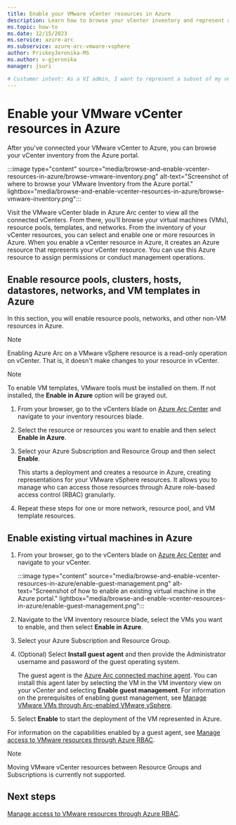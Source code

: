 ```yaml
---
title: Enable your VMware vCenter resources in Azure
description: Learn how to browse your vCenter inventory and represent a subset of your VMware vCenter resources in Azure to enable self-service.
ms.topic: how-to
ms.date: 12/15/2023
ms.service: azure-arc
ms.subservice: azure-arc-vmware-vsphere
author: PriskeyJeronika-MS
ms.author: v-gjeronika
manager: jsuri

# Customer intent: As a VI admin, I want to represent a subset of my vCenter resources in Azure to enable self-service.
---
```


# Enable your VMware vCenter resources in Azure

After you've connected your VMware vCenter to Azure, you can browse your vCenter inventory from the Azure portal.

:::image type="content" source="media/browse-and-enable-vcenter-resources-in-azure/browse-vmware-inventory.png" alt-text="Screenshot of where to browse your VMware Inventory from the Azure portal." lightbox="media/browse-and-enable-vcenter-resources-in-azure/browse-vmware-inventory.png":::

Visit the VMware vCenter blade in Azure Arc center to view all the connected vCenters. From there, you'll browse your virtual machines (VMs), resource pools, templates, and networks. From the inventory of your vCenter resources, you can select and enable one or more resources in Azure. When you enable a vCenter resource in Azure, it creates an Azure resource that represents your vCenter resource. You can use this Azure resource to assign permissions or conduct management operations.

## Enable resource pools, clusters, hosts, datastores, networks, and VM templates in Azure

In this section, you will enable resource pools, networks, and other non-VM resources in Azure.

>[!NOTE]
>Enabling Azure Arc on a VMware vSphere resource is a read-only operation on vCenter. That is, it doesn't make changes to your resource in vCenter.

>[!NOTE]
> To enable VM templates, VMware tools must be installed on them. If not installed, the **Enable in Azure** option will be grayed out.

1. From your browser, go to the vCenters blade on [Azure Arc Center](https://portal.azure.com/#blade/Microsoft_Azure_HybridCompute/AzureArcCenterBlade/overview) and navigate to your inventory resources blade.

2. Select the resource or resources you want to enable and then select **Enable in Azure**.

3. Select your Azure Subscription and Resource Group and then select **Enable**.

   This starts a deployment and creates a resource in Azure, creating representations for your VMware vSphere resources. It allows you to manage who can access those resources through Azure role-based access control (RBAC) granularly.

4. Repeat these steps for one or more network, resource pool, and VM template resources.

## Enable existing virtual machines in Azure

1. From your browser, go to the vCenters blade on [Azure Arc Center](https://portal.azure.com/#blade/Microsoft_Azure_HybridCompute/AzureArcCenterBlade/overview) and navigate to your vCenter.

   :::image type="content" source="media/browse-and-enable-vcenter-resources-in-azure/enable-guest-management.png" alt-text="Screenshot of how to enable an existing virtual machine in the Azure portal." lightbox="media/browse-and-enable-vcenter-resources-in-azure/enable-guest-management.png":::

1. Navigate to the VM inventory resource blade, select the VMs you want to enable, and then select **Enable in Azure**.

1. Select your Azure Subscription and Resource Group.

1. (Optional) Select **Install guest agent** and then provide the Administrator username and password of the guest operating system.

   The guest agent is the [Azure Arc connected machine agent](../servers/agent-overview.md). You can install this agent later by selecting the VM in the VM inventory view on your vCenter and selecting **Enable guest management**. For information on the prerequisites of enabling guest management, see [Manage VMware VMs through Arc-enabled VMware vSphere](perform-vm-ops-through-azure.md).

1. Select **Enable** to start the deployment of the VM represented in Azure.

For information on the capabilities enabled by a guest agent, see [Manage access to VMware resources through Azure RBAC](setup-and-manage-self-service-access.md).

>[!NOTE]
>Moving VMware vCenter resources between Resource Groups and Subscriptions is currently not supported.
 
## Next steps

[Manage access to VMware resources through Azure RBAC](setup-and-manage-self-service-access.md).
